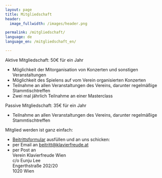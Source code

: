 ```yaml
---
layout: page
title: Mitgliedschaft
header:
  image_fullwidth: /images/header.png

permalink: /mitgliedschaft/
language: de
language_en: /mitgliedschaft_en/

---
```


Aktive Mitgliedschaft: 50€ für ein Jahr

* Möglichkeit der Mitorganisation von Konzerten und sonstigen Veranstaltungen
* Möglichkeit des Spielens auf vom Verein organisierten Konzerten
* Teilnahme an allen Veranstaltungen des Vereins, darunter regelmäßige Stammtischtreffen
* Zwei mal jährlich Teilnahme an einer Masterclass

Passive Mitgliedschaft: 35€ für ein Jahr

* Teilnahme an allen Veranstaltungen des Vereins, darunter regelmäßige Stammtischtreffen



Mitglied werden ist ganz einfach:
- <a href="verein-klavierfreude-beitrittsformular.pdf">Beitrittsformular</a> ausfüllen und an uns schicken:
- per Email an beitritt@klavierfreude.at
- per Post  an <br>
   Verein Klavierfreude Wien<br>
   c/o Eunju Lee<br>
   Engerthstraße 202/20<br>
   1020 Wien

